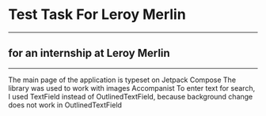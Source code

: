 # Test Task For Leroy Merlin
---
## for an internship at Leroy Merlin
---
The main page of the application is typeset on Jetpack Compose
The library was used to work with images Accompanist
To enter text for search, I used TextField instead of OutlinedTextField, 
because background change does not work in OutlinedTextField